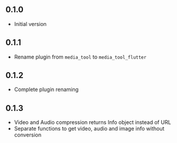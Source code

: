 ## 0.1.0

- Initial version

## 0.1.1

- Rename plugin from `media_tool` to `media_tool_flutter`

## 0.1.2

- Complete plugin renaming

## 0.1.3

- Video and Audio compression returns Info object instead of URL
- Separate functions to get video, audio and image info without conversion
